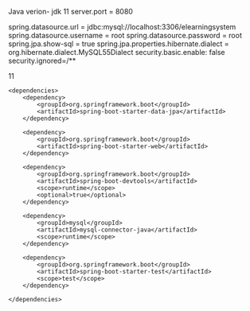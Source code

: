 Java verion- jdk 11
server.port = 8080


spring.datasource.url = jdbc:mysql://localhost:3306/elearningsystem
spring.datasource.username = root
spring.datasource.password = root
spring.jpa.show-sql = true
spring.jpa.properties.hibernate.dialect = org.hibernate.dialect.MySQL55Dialect
security.basic.enable: false
security.ignored=/**


<properties>
		<java.version>11</java.version>
	</properties>

 
	<dependencies>
		<dependency>
			<groupId>org.springframework.boot</groupId>
			<artifactId>spring-boot-starter-data-jpa</artifactId>
		</dependency>
  
		<dependency>
			<groupId>org.springframework.boot</groupId>
			<artifactId>spring-boot-starter-web</artifactId>
		</dependency>

		<dependency>
			<groupId>org.springframework.boot</groupId>
			<artifactId>spring-boot-devtools</artifactId>
			<scope>runtime</scope>
			<optional>true</optional>
		</dependency>
  
		<dependency>
			<groupId>mysql</groupId>
			<artifactId>mysql-connector-java</artifactId>
			<scope>runtime</scope>
		</dependency>
  
		<dependency>
			<groupId>org.springframework.boot</groupId>
			<artifactId>spring-boot-starter-test</artifactId>
			<scope>test</scope>
		</dependency>
  
	</dependencies>

